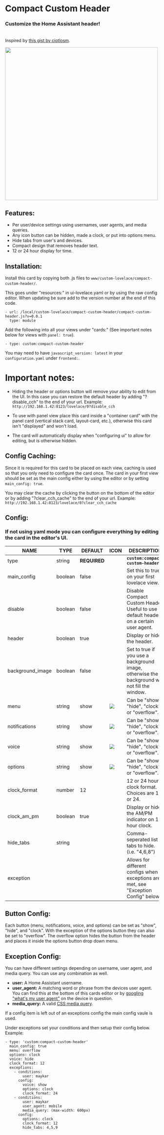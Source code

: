 # Compact Custom Header

### Customize the Home Assistant header!<br/><br/>
Inspired by [this gist by ciotlosm](https://gist.github.com/ciotlosm/1f09b330aa5bd5ea87b59f33609cc931).

<img src="https://i.imgur.com/kz0gnZm.jpg" width="500px">

## Features:
* Per user/device settings using usernames, user agents, and media queries.
* Any icon button can be hidden, made a clock, or put into options menu.
* Hide tabs from user's and devices.
* Compact design that removes header text.
* 12 or 24 hour display for time.

## Installation:

Install this card by copying both .js files to `www/custom-lovelace/compact-custom-header/`.

This goes under "resources:" in ui-lovelace.yaml or by using the raw config editor. When updating be sure add to the version number at the end of this code.

```
- url: /local/custom-lovelace/compact-custom-header/compact-custom-header.js?v=0.0.1
  type: module
```

Add the following into all your views under "cards:" (See important notes below for views with `panel: true`).

```
- type: custom:compact-custom-header
```

You may need to have `javascript_version: latest` in your `configuration.yaml` under `frontend:`.

# Important notes:

* Hiding the header or options button will remove your ability to edit from the UI. In this case you can restore the default header by adding "?disable_cch" to the end of your url. Example: `http://192.168.1.42:8123/lovelace/0?disable_cch`

* To use with panel view place this card inside a "container card" with the panel card (vertical stack card, layout-card, etc.), otherwise this card isn't "displayed" and won't load.

* The card will automatically display when "configuring ui" to allow for editing, but is otherwise hidden.

## Config Caching:

Since it is required for this card to be placed on each view, caching is used so that you only need to configure the card once. The card in your first view should be set as the main config either by using the editor or by setting `main_config: true`.

You may clear the cache by clicking the button on the bottom of the editor or by adding "?clear_cch_cache" to the end of your url. Example: `http://192.168.1.42:8123/lovelace/0?clear_cch_cache`

## Config:

### If not using yaml mode you can configure everything by editing the card in the editor's UI.

|NAME|TYPE|DEFAULT|ICON|DESCRIPTION|
|-|-|-|-|-|
|type|string|**REQUIRED**||<code>**custom:compact-custom-header**</code>|
|main_config|boolean|false||Set this to true on your first lovelace view.
|disable|boolean|false||Disable Compact Custom Header. Useful to use default header on a certain user agent.
|header|boolean|true||Display or hide the header.|
|background_image|boolean|false||Set to true if you use a background image, otherwise the background will not fill the window.
|menu|string|show|<img src="https://github.com/google/material-design-icons/blob/master/navigation/2x_web/ic_menu_black_18dp.png?raw=true">|Can be "show", "hide", "clock", or "overflow".|
|notifications|string|show|<img src="https://github.com/google/material-design-icons/blob/master/social/2x_web/ic_notifications_black_18dp.png?raw=true">|Can be "show", "hide", "clock", or "overflow".|
|voice|string|show|<img src="https://github.com/google/material-design-icons/blob/master/av/2x_web/ic_mic_black_18dp.png?raw=true">|Can be "show", "hide", "clock", or "overflow".|
|options|string|show|<img src="https://github.com/google/material-design-icons/blob/master/navigation/ios/ic_more_vert_36pt.imageset/ic_more_vert_36pt.png?raw=true">|Can be "show", "hide", "clock", or "overflow".|
|clock_format|number|12||12 or 24 hour clock format. Choices are 12 or 24.|
|clock_am_pm|boolean|true||Display or hide the AM/PM indicator on 12 hour clock.|
|hide_tabs|string|||Comma-seperated list of tabs to hide. (i.e. "4,6,8")|
|exception||||Allows for different configs when exceptions are met, see "Exception Config" below.

## Button Config:

Each button (menu, notifications, voice, and options) can be set as "show", "hide", and "clock". With the exception of the options button they can also be set to "overflow". The overflow option hides the button from the header and places it inside the options button drop down menu.

## Exception Config:

You can have different settings depending on username, user agent, and media query. You can use any combination as well.

* <b>user:</b> A Home Assistant username.
* <b>user_agent:</b> A matching word or phrase from the devices user agent. You can find this at the bottom of this cards editor or by [googling "what's my user agent"](http://www.google.com/search?q=whats+my+user+agent) on the device in question.
* <b>media_query:</b> A valid [CSS media query](https://www.w3schools.com/css/css_rwd_mediaqueries.asp).

If a config item is left out of an exceptions config the main config vaule is used.

Under exceptions set your conditions and then setup their config below. Example:

```
- type: 'custom:compact-custom-header'
  main_config: true
  menu: overflow
  options: clock
  voice: hide
  clock_format: 12
  exceptions:
    - conditions:
        user: maykar
      config:
        voice: show
        options: clock
        clock_format: 24
    - conditions:
        user: maykar
        user_agent: mobile
        media_query: (max-width: 600px)
      config:
        options: clock
        clock_format: 12
        hide_tabs: 4,5,9
```
